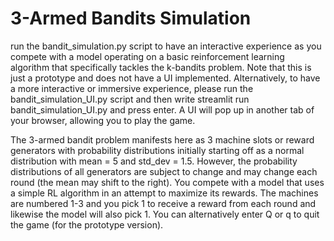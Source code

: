 # 3-Armed Bandits Simulation

run the bandit_simulation.py script to have an interactive experience as you compete with a model operating on a basic reinforcement learning algorithm that specifically tackles the k-bandits problem. Note that this is just a prototype and does not have a UI implemented. Alternatively, to have a more interactive or immersive experience, please run the bandit_simulation_UI.py script and then write streamlit run bandit_simulation_UI.py and press enter. A UI will pop up in another tab of your browser, allowing you to play the game. 

The 3-armed bandit problem manifests here as 3 machine slots or reward generators with probability distributions initially starting off as a normal distribution with mean = 5 and std_dev = 1.5. However, the probability distributions of all generators are subject to change and may change each round (the mean may shift to the right). You compete with a model that uses a simple RL algorithm in an attempt to maximize its rewards. The machines are numbered 1-3 and you pick 1 to receive a reward from each round and likewise the model will also pick 1. You can alternatively enter Q or q to quit the game (for the prototype version).
